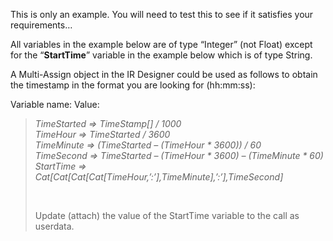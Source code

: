 
This is only an example. You will need to test this to see if it satisfies your requirements&#8230;

All variables in the example below are of type &#8220;Integer&#8221; (not Float) except for the &#8220;**StartTime**&#8221; variable in the example below which is of type String. 

A Multi-Assign object in the IR Designer could be used as follows to obtain the timestamp in the format you are looking for (hh:mm:ss): 

Variable name: Value: 

> _TimeStarted => TimeStamp[] / 1000  
> TimeHour => TimeStarted / 3600  
> TimeMinute => (TimeStarted &#8211; (TimeHour * 3600)) / 60  
> TimeSecond => TimeStarted &#8211; (TimeHour \* 3600) &#8211; (TimeMinute \* 60)  
> StartTime => Cat[Cat[Cat[Cat[TimeHour,&#8217;:&#8217;],TimeMinute],&#8217;:&#8217;],TimeSecond]_
> 
>  
> 
> Update (attach) the value of the StartTime variable to the call as userdata.
